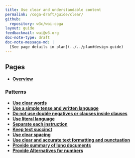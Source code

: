 ```yaml
---
title: Use clear and understandable content
permalink: /coga-draft/guide/clear/
github:
  repository: w3c/wai-coga
layout: guide
feedbackmail: wai@w3.org
doc-note-type: draft
doc-note-message-md: |
  [See page details in plan](../../plan#design-guide)
---
```


## Pages

- **[Overview](./overview)**

### Patterns

- **[Use clear words](./clear-words)**
- **[Use a simple tense and written language](./simple-language)**
- **[Do not use double negatives or clauses inside clauses](./not-complex)**
- **[Use literal language](./literal-language)**
- **[Separate each instruction](./separate-instructions)**
- **[Keep text succinct](./succinct-text)**
- **[Use clear spacing](./clear-spacing)**
- **[Use clear and accurate text formatting and punctuation](./clean-typography)**
- **[Provide summary of long documents](./summary-text)**
- **[Provide Alternatives for numbers](./numeric-alternatives)**
